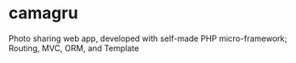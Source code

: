 # camagru
Photo sharing web app, developed with self-made PHP micro-framework; Routing, MVC, ORM, and Template
